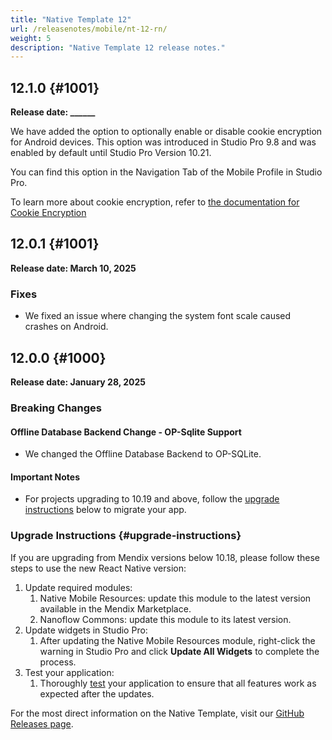 ```yaml
---
title: "Native Template 12"
url: /releasenotes/mobile/nt-12-rn/
weight: 5
description: "Native Template 12 release notes."
---
```


## 12.1.0 {#1001}

**Release date: ______**

We have added the option to optionally enable or disable cookie encryption for Android devices. This option was introduced in Studio Pro 9.8 and was enabled by default until Studio Pro Version 10.21.

You can find this option in the Navigation Tab of the Mobile Profile in Studio Pro.

To learn more about cookie encryption, refer to [the documentation for Cookie Encryption](/refguide/mobile/building-efficient-mobile-apps/offlinefirst-data/local-data-security/#encrypting-session-cookies)

## 12.0.1 {#1001}

**Release date: March 10, 2025**

### Fixes

* We fixed an issue where changing the system font scale caused crashes on Android.

## 12.0.0 {#1000}

**Release date: January 28, 2025**

### Breaking Changes

#### Offline Database Backend Change - OP-Sqlite Support

* We changed the Offline Database Backend to OP-SQLite.

#### Important Notes

* For projects upgrading to 10.19 and above, follow the [upgrade instructions](#upgrade-instructions) below to migrate your app.

### Upgrade Instructions {#upgrade-instructions}

If you are upgrading from Mendix versions below 10.18, please follow these steps to use the new React Native version:

1. Update required modules:
    1. Native Mobile Resources: update this module to the latest version available in the Mendix Marketplace.
    1. Nanoflow Commons: update this module to its latest version.
1. Update widgets in Studio Pro:
    1. After updating the Native Mobile Resources module, right-click the warning in Studio Pro and click **Update All Widgets** to complete the process.
1. Test your application:
    1. Thoroughly [test](/refguide/mobile/distributing-mobile-apps/) your application to ensure that all features work as expected after the updates.

For the most direct information on the Native Template, visit our [GitHub Releases page](https://github.com/mendix/native-template/releases/tag/v12.0.0).
